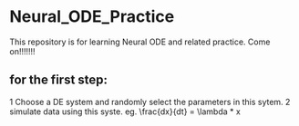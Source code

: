 # Neural_ODE_Practice
This repository is for learning Neural ODE and related practice. Come on!!!!!!!

## for the first step: 
1 Choose a DE system and randomly select the parameters in this sytem.
2 simulate data using this syste. eg. \frac{dx}{dt} = \lambda * x
